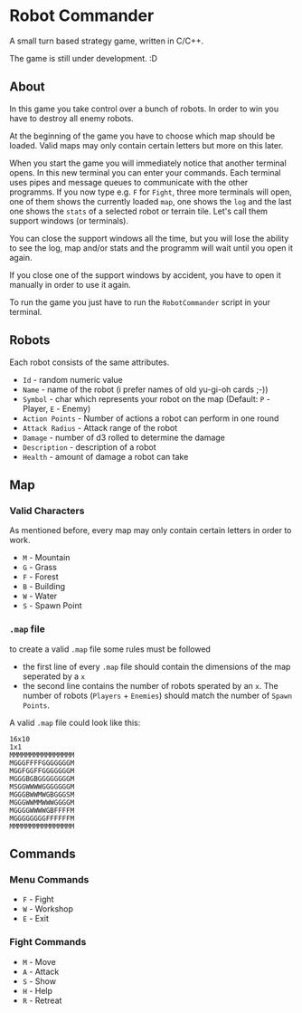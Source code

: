 # Robot Commander
A small turn based strategy game, written in C/C++.

The game is still under development. :D

## About
In this game you take control over a bunch of robots.
In order to win you have to destroy all enemy robots.

At the beginning of the game you have to choose which map should be loaded. Valid maps may only contain certain letters but more on this later.

When you start the game you will immediately notice that another terminal opens. In this new terminal you can enter your commands.
Each terminal uses pipes and message queues to communicate with the other programms.
If you now type e.g. `F` for `Fight`, three more terminals will open, one of them shows the currently loaded `map`, one shows the `log` and the last one shows the `stats` of a selected robot or terrain tile. Let's call them support windows (or terminals). 

You can close the support windows all the time, but you will lose the ability to see the log, map and/or stats and the programm will wait until you open it again.

If you close one of the support windows by accident, you have to open it manually in order to use it again.

To run the game you just have to run the `RobotCommander` script in your terminal.

## Robots
Each robot consists of the same attributes.

* `Id` - random numeric value
* `Name` - name of the robot (i prefer names of old yu-gi-oh cards ;-))
* `Symbol` - char which represents your robot on the map (Default: `P` - Player, `E` - Enemy)
* `Action Points` - Number of actions a robot can perform in one round
* `Attack Radius` - Attack range of the robot
* `Damage` - number of d3 rolled to determine the damage
* `Description` - description of a robot
* `Health` - amount of damage a robot can take

## Map
### Valid Characters
As mentioned before, every map may only contain certain letters in order to work.

* `M` - Mountain 
* `G` - Grass
* `F` - Forest
* `B` - Building
* `W` - Water
* `S` - Spawn Point

### `.map` file
to create a valid `.map` file some rules must be followed
* the first line of every `.map` file should contain the dimensions of the map seperated by a `x`
* the second line contains the number of robots sperated by an `x`. The number of robots (`Players` + `Enemies`) should match the number of `Spawn Points`.

A valid `.map` file could look like this:
```
16x10
1x1
MMMMMMMMMMMMMMMM
MGGGFFFFGGGGGGGM
MGGFGGFFGGGGGGGM
MGGGBGBGGGGGGGGM
MSGGWWWWGGGGGGGM
MGGGBWWMWGBGGGSM
MGGGWWMMWWWGGGGM
MGGGGWWWWGBFFFFM
MGGGGGGGGFFFFFFM
MMMMMMMMMMMMMMMM
```

## Commands
### Menu Commands
* `F` - Fight
* `W` - Workshop
* `E` - Exit

### Fight Commands
* `M` - Move
* `A` - Attack
* `S` - Show
* `H` - Help
* `R` - Retreat
